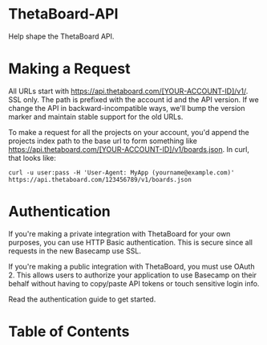 ThetaBoard-API
==============

Help shape the ThetaBoard API.

Making a Request
================

All URLs start with https://api.thetaboard.com/[YOUR-ACCOUNT-ID]/v1/. SSL only. The path is prefixed with the account id and the API version. If we change the API in backward-incompatible ways, we'll bump the version marker and maintain stable support for the old URLs.

To make a request for all the projects on your account, you'd append the projects index path to the base url to form something like https://api.thetaboard.com/[YOUR-ACCOUNT-ID]/v1/boards.json. In curl, that looks like:

`curl -u user:pass -H 'User-Agent: MyApp (yourname@example.com)' https://api.thetaboard.com/123456789/v1/boards.json`

Authentication
==============

If you're making a private integration with ThetaBoard for your own purposes, you can use HTTP Basic authentication. This is secure since all requests in the new Basecamp use SSL.

If you're making a public integration with ThetaBoard, you must use OAuth 2. This allows users to authorize your application to use Basecamp on their behalf without having to copy/paste API tokens or touch sensitive login info.

Read the authentication guide to get started.

Table of Contents
=================